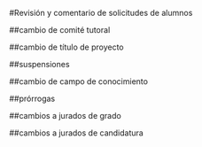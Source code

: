 #Revisión y comentario de solicitudes de alumnos

##cambio de comité tutoral


##cambio de título de proyecto


##suspensiones


##cambio de campo de conocimiento


##prórrogas


##cambios a jurados de grado


##cambios a jurados de candidatura
